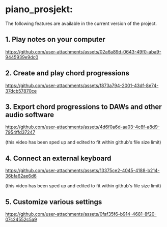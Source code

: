 # piano_prosjekt:
The following features are available in the current version of the project.

## 1. Play notes on your computer

https://github.com/user-attachments/assets/02a6a89d-0643-49f0-aba9-9445939e9dc0

## 2. Create and play chord progressions

https://github.com/user-attachments/assets/f873a794-2001-43df-8e74-37dcb57870ce

## 3. Export chord progressions to DAWs and other audio software

https://github.com/user-attachments/assets/4d6f0a6d-aa03-4c8f-a8d9-7954ffd37247

(this video has been sped up and edited to fit within github's file size limit)

## 4. Connect an external keyboard

https://github.com/user-attachments/assets/13375ce2-4045-4188-b214-36bfa62ae6d6

(this video has been sped up and edited to fit within github's file size limit)

## 5. Customize various settings

https://github.com/user-attachments/assets/0faf35f6-b914-4681-8f20-07c24552c5a9
